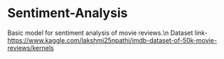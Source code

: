 # Sentiment-Analysis

Basic model for sentiment analysis of movie reviews.\n
Dataset link-https://www.kaggle.com/lakshmi25npathi/imdb-dataset-of-50k-movie-reviews/kernels
